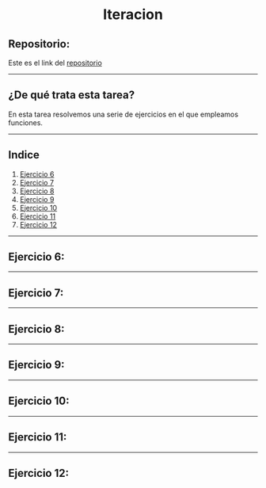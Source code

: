 <h1 align="center">	Iteracion </h1>
<h2>Repositorio:</h2>

Este es el link del [repositorio](https://github.com/albabernal03/iteracion)
***

<h2>¿De qué trata esta tarea?</h2>

En esta tarea resolvemos una serie de ejercicios en el que empleamos funciones.

***

## Indice
1. [Ejercicio 6](#id1)
2. [Ejercicio 7](#id2)
3. [Ejercicio 8](#id3)
4. [Ejercicio 9](#id4)
5. [Ejercicio 10](#id5)
6. [Ejercicio 11](#id6)
7. [Ejercicio 12](#id7)


***

## Ejercicio 6:<a name="id1"></a>


***

## Ejercicio 7:<a name="id2"></a>

***

## Ejercicio 8:<a name="id3"></a>

***

## Ejercicio 9:<a name="id4"></a>


***

## Ejercicio 10:<a name="id5"></a>


***

## Ejercicio 11:<a name="id6"></a>

***

## Ejercicio 12:<a name="id7"></a>
